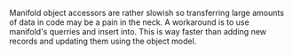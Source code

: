 Manifold object accessors are rather slowish so transferring large amounts of data in code may be a pain in the neck.
A workaround is to use manifold's querries and insert into. This is way faster than adding new records and updating them using the object model.